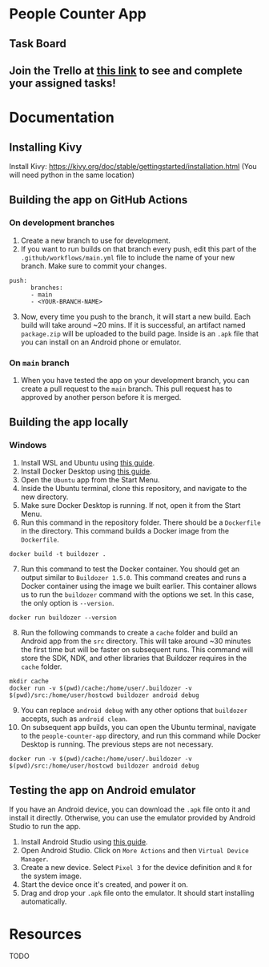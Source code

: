 # People Counter App

## **Task Board**
## Join the Trello at [this link](https://trello.com/invite/b/FXZQRIFY/ATTI4be1d9e37624f00442f8c742c447cac9D96B85AB/people-counter-app) to see and complete your assigned tasks!

# Documentation
## Installing Kivy
Install Kivy: https://kivy.org/doc/stable/gettingstarted/installation.html 
  (You will need python in the same location)

## Building the app on GitHub Actions
### On development branches
1. Create a new branch to use for development.
2. If you want to run builds on that branch every push, edit this part of the `.github/workflows/main.yml` file to include the name of your new branch. Make sure to commit your changes.
```
push:
      branches:
      - main
      - <YOUR-BRANCH-NAME>
```
3. Now, every time you push to the branch, it will start a new build. Each build will take around ~20 mins. If it is successful, an artifact named `package.zip` will be uploaded to the build page. Inside is an `.apk` file that you can install on an Android phone or emulator.

### On `main` branch
1. When you have tested the app on your development branch, you can create a pull request to the `main` branch. This pull request has to approved by another person before it is merged.

## Building the app locally
### Windows
1. Install WSL and Ubuntu using [this guide](https://learn.microsoft.com/en-us/windows/wsl/install).
2. Install Docker Desktop using [this guide](https://docs.docker.com/desktop/install/windows-install/).
3. Open the `Ubuntu` app from the Start Menu.
4. Inside the Ubuntu terminal, clone this repository, and navigate to the new directory.
5. Make sure Docker Desktop is running. If not, open it from the Start Menu.
6. Run this command in the repository folder. There should be a `Dockerfile` in the directory. This command builds a Docker image from the `Dockerfile`.
```
docker build -t buildozer .
```
7. Run this command to test the Docker container. You should get an output similar to `Buildozer 1.5.0`. This command creates and runs a Docker container using the image we built earlier. This container allows us to run the `buildozer` command with the options we set. In this case, the only option is `--version`.
```
docker run buildozer --version
```
8. Run the following commands to create a `cache` folder and build an Android app from the `src` directory. This will take around ~30 minutes the first time but will be faster on subsequent runs. This command will store the SDK, NDK, and other libraries that Buildozer requires in the `cache` folder.
```
mkdir cache
docker run -v $(pwd)/cache:/home/user/.buildozer -v $(pwd)/src:/home/user/hostcwd buildozer android debug
```
9. You can replace `android debug` with any other options that `buildozer` accepts, such as `android clean`.
10. On subsequent app builds, you can open the Ubuntu terminal, navigate to the `people-counter-app` directory, and run this command while Docker Desktop is running. The previous steps are not necessary.
```
docker run -v $(pwd)/cache:/home/user/.buildozer -v $(pwd)/src:/home/user/hostcwd buildozer android debug
```

## Testing the app on Android emulator
If you have an Android device, you can download the `.apk` file onto it and install it directly. Otherwise, you can use the emulator provided by Android Studio to run the app.
1. Install Android Studio using [this guide](https://developer.android.com/studio/install).
2. Open Android Studio. Click on `More Actions` and then `Virtual Device Manager`.
3. Create a new device. Select `Pixel 3` for the device definition and `R` for the system image.
4. Start the device once it's created, and power it on.
5. Drag and drop your `.apk` file onto the emulator. It should start installing automatically.

# Resources
TODO
